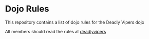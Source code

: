 Dojo Rules
==========

This repository contains a list of dojo rules for the Deadly Vipers dojo

All members should read the rules at [deadlyvipers](https://github.com/deadlyvipers)

